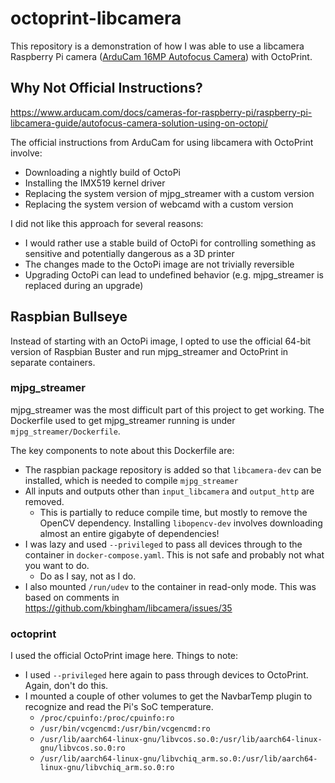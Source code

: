 # octoprint-libcamera

This repository is a demonstration of how I was able to use a libcamera Raspberry Pi camera ([ArduCam 16MP Autofocus Camera](https://www.arducam.com/16mp-autofocus-camera-for-raspberry-pi/)) with OctoPrint.

## Why Not Official Instructions?

https://www.arducam.com/docs/cameras-for-raspberry-pi/raspberry-pi-libcamera-guide/autofocus-camera-solution-using-on-octopi/

The official instructions from ArduCam for using libcamera with OctoPrint involve:

* Downloading a nightly build of OctoPi
* Installing the IMX519 kernel driver
* Replacing the system version of mjpg\_streamer with a custom version
* Replacing the system version of webcamd with a custom version

I did not like this approach for several reasons:

* I would rather use a stable build of OctoPi for controlling something as sensitive and potentially dangerous as a 3D printer
* The changes made to the OctoPi image are not trivially reversible
* Upgrading OctoPi can lead to undefined behavior (e.g. mjpg\_streamer is replaced during an upgrade)

## Raspbian Bullseye

Instead of starting with an OctoPi image, I opted to use the official 64-bit version of Raspbian Buster and run mjpg\_streamer and OctoPrint in separate containers.

### mjpg\_streamer

mjpg\_streamer was the most difficult part of this project to get working. The Dockerfile used to get mjpg\_streamer running is under `mjpg_streamer/Dockerfile`.

The key components to note about this Dockerfile are:

* The raspbian package repository is added so that `libcamera-dev` can be installed, which is needed to compile `mjpg_streamer`
* All inputs and outputs other than `input_libcamera` and `output_http` are removed.
  * This is partially to reduce compile time, but mostly to remove the OpenCV dependency. Installing `libopencv-dev` involves downloading almost an entire gigabyte of dependencies!
* I was lazy and used `--privileged` to pass all devices through to the container in `docker-compose.yaml`. This is not safe and probably not what you want to do.
  * Do as I say, not as I do.
* I also mounted `/run/udev` to the container in read-only mode. This was based on comments in https://github.com/kbingham/libcamera/issues/35

### octoprint

I used the official OctoPrint image here. Things to note:

* I used `--privileged` here again to pass through devices to OctoPrint. Again, don't do this.
* I mounted a couple of other volumes to get the NavbarTemp plugin to recognize and read the Pi's SoC temperature.
  * `/proc/cpuinfo:/proc/cpuinfo:ro`
  * `/usr/bin/vcgencmd:/usr/bin/vcgencmd:ro`
  * `/usr/lib/aarch64-linux-gnu/libvcos.so.0:/usr/lib/aarch64-linux-gnu/libvcos.so.0:ro`
  * `/usr/lib/aarch64-linux-gnu/libvchiq_arm.so.0:/usr/lib/aarch64-linux-gnu/libvchiq_arm.so.0:ro`

